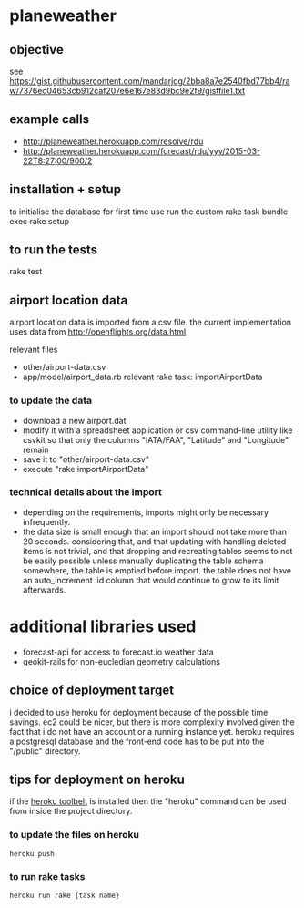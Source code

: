 # planeweather
## objective
see https://gist.githubusercontent.com/mandarjog/2bba8a7e2540fbd77bb4/raw/7376ec04653cb912caf207e6e167e83d9bc9e2f9/gistfile1.txt

## example calls
* http://planeweather.herokuapp.com/resolve/rdu
* http://planeweather.herokuapp.com/forecast/rdu/yyv/2015-03-22T8:27:00/900/2

## installation + setup
to initialise the database for first time use run the custom rake task
    bundle exec rake setup

## to run the tests
rake test

## airport location data
airport location data is imported from a csv file.
the current implementation uses data from http://openflights.org/data.html.

relevant files
  * other/airport-data.csv
  * app/model/airport_data.rb
relevant rake task: importAirportData

### to update the data
- download a new airport.dat
- modify it with a spreadsheet application or csv command-line utility like csvkit so that only the columns "IATA/FAA", "Latitude" and "Longitude" remain
- save it to "other/airport-data.csv"
- execute "rake importAirportData"

### technical details about the import
* depending on the requirements, imports might only be necessary infrequently.
* the data size is small enough that an import should not take more than 20 seconds.
considering that, and that updating with handling deleted items is not trivial, and that dropping and recreating tables seems to not be easily possible unless manually duplicating the table schema somewhere, the table is emptied before import.
the table does not have an auto_increment :id column that would continue to grow to its limit afterwards.

# additional libraries used
* forecast-api for access to forecast.io weather data
* geokit-rails for non-eucledian geometry calculations

## choice of deployment target
i decided to use heroku for deployment because of the possible time savings. ec2 could be nicer, but there is more complexity involved given the fact that i do not have an account or a running instance yet.
heroku requires a postgresql database and the front-end code has to be put into the "/public" directory.

## tips for deployment on heroku
if the [heroku toolbelt](https://toolbelt.heroku.com/) is installed then the "heroku" command can be used from inside the project directory.

### to update the files on heroku
    heroku push

### to run rake tasks
    heroku run rake {task name}
